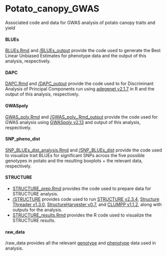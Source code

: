 # Potato_canopy_GWAS
Associated code and data for GWAS analysis of potato canopy traits and yield

#### BLUEs
[BLUEs.Rmd](https://github.com/JBosan/Potato_canopy_GWAS/blob/main/BLUEs.Rmd) and [/BLUEs_output](https://github.com/JBosan/Potato_canopy_GWAS/tree/main/BLUEs_output) provide the code used to generate the Best Linear Unbiased Estimates for phenotype
data and the output of this analysis, respectively.

#### DAPC
[DAPC.Rmd](https://github.com/JBosan/Potato_canopy_GWAS/blob/main/DAPC.Rmd) and [/DAPC_output](https://github.com/JBosan/Potato_canopy_GWAS/tree/main/DAPC_output) provide the code used to for Discriminant Analysis of Principal Components run using [adegenet v2.1.7](https://github.com/thibautjombart/adegenet) in R and the 
output of this analysis, respectively.

#### GWASpoly
[GWAS_poly.Rmd](https://github.com/JBosan/Potato_canopy_GWAS/blob/main/GWAS_poly.Rmd) and [/GWAS_poly_.Rmd_output](https://github.com/JBosan/Potato_canopy_GWAS/tree/main/GWAS_poly_output) provide the code used for GWAS analysis using [GWASpoly v2.13](https://github.com/jendelman/GWASpoly) and
output of this analysis, respectively.

#### SNP_pheno_dist
[SNP_BLUEs_dist_analysis.Rmd](https://github.com/JBosan/Potato_canopy_GWAS/blob/main/SNP_pheno_dist_analysis.Rmd) and [/SNP_BLUEs_dist](https://github.com/JBosan/Potato_canopy_GWAS/tree/main/SNP_pheno_dist) provide the code used to visualize trait BLUEs for significant 
SNPs across the five possible genotypes in potato and the resulting boxplots + the relevant data, respectively.

#### STRUCTURE
 - [STRUCTURE_prep.Rmd](https://github.com/JBosan/Potato_canopy_GWAS/blob/main/STRUCTURE_prep.Rmd) provides the code used to prepare data for STRUCTURE analysis.
 - [/STRUCTURE](https://github.com/JBosan/Potato_canopy_GWAS/tree/main/STRUCTURE) provides code used to run [STRUCTURE v2.3.4](https://web.stanford.edu/group/pritchardlab/structure.html), [Structure Threader v1.3.0](https://github.com/StuntsPT/Structure_threader), [StructureHarvester v0.7](https://github.com/dentearl/structureHarvester), 
 and [CLUMPP v1.1.2](https://rosenberglab.stanford.edu/clumpp.html), along with outputs for the analysis.
 - [STRUCTURE_results.Rmd](https://github.com/JBosan/Potato_canopy_GWAS/blob/main/STRUCTURE_results.Rmd) provides the R code used to visualize the STRUCTURE results.

#### raw_data
/raw_data provides all the relevant [genotype](https://github.com/JBosan/Potato_canopy_GWAS/tree/main/raw_data/genotype) and [phenotype](https://github.com/JBosan/Potato_canopy_GWAS/tree/main/raw_data/phenotype) data used in analysis.
